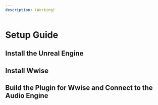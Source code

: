 ```yaml
---
description: (Working)
---
```


# Setup Guide

## Install the Unreal Engine

## Install Wwise

## Build the Plugin for Wwise and Connect to the Audio Engine


